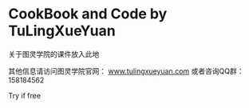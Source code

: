 # CookBook and Code by TuLingXueYuan

关于图灵学院的课件放入此地

其他信息请访问图灵学院官网： www.tulingxueyuan.com
或者咨询QQ群： 158184562

Try if free
